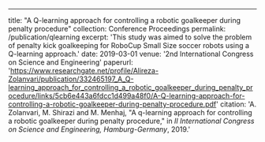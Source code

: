 ---
title: "A Q-learning approach for controlling a robotic goalkeeper during penalty procedure"
collection: Conference Proceedings
permalink: /publication/qlearning
excerpt: 'This study was aimed to solve the problem of penalty kick goalkeeping for RoboCup Small Size soccer robots using a Q-learning approach.'
date: 2019-03-01
venue: '2nd International Congress on Science and Engineering'
paperurl: 'https://www.researchgate.net/profile/Alireza-Zolanvari/publication/332465197_A_Q-learning_approach_for_controlling_a_robotic_goalkeeper_during_penalty_procedure/links/5cb6e443a6fdcc1d499a48f0/A-Q-learning-approach-for-controlling-a-robotic-goalkeeper-during-penalty-procedure.pdf'
citation: 'A. Zolanvari, M. Shirazi and M. Menhaj, "A q-learning approach for controlling a robotic goalkeeper during penalty procedure," in <i>II International Congress on Science and Engineering, Hamburg-Germany</i>, 2019.'
